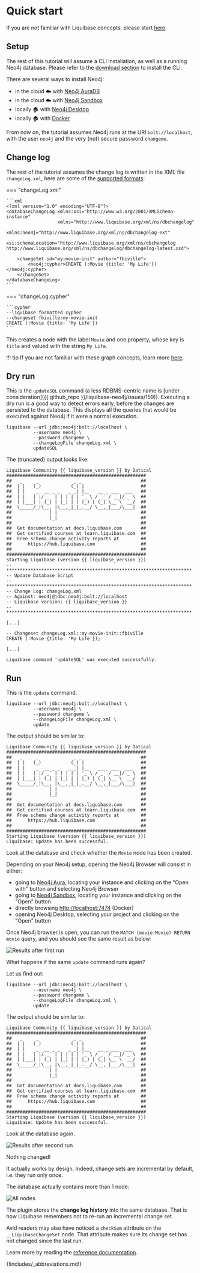 # Quick start

If you are not familiar with Liquibase concepts, please start [here](https://docs.liquibase.com/concepts/home.html).

## Setup

The rest of this tutorial will assume a CLI installation, as well as a running Neo4j database.
Please refer to the [download section](../download) to install the CLI.

There are several ways to install Neo4j:

- in the cloud ☁️ with [Neo4j AuraDB](https://neo4j.com/cloud/platform/aura-graph-database/)
- in the cloud ☁️ with [Neo4j Sandbox](https://sandbox.neo4j.com/)
- locally 🏠 with [Neo4j Desktop](https://neo4j.com/download/)
- locally 🏠 with [Docker](https://hub.docker.com/_/neo4j)

From now on, the tutorial assumes Neo4j runs at the URI `bolt://localhost`, with the user `neo4j` and the very (not)
secure password `changeme`.

## Change log

The rest of the tutorial assumes the change log is written in the XML file `changeLog.xml`, here are some of the
[supported formats](https://docs.liquibase.com/concepts/changelogs/changelog-formats.html):

=== "changeLog.xml"
    
    ```xml
    <?xml version="1.0" encoding="UTF-8"?>
    <databaseChangeLog xmlns:xsi="http://www.w3.org/2001/XMLSchema-instance"
                       xmlns="http://www.liquibase.org/xml/ns/dbchangelog"
                       xmlns:neo4j="http://www.liquibase.org/xml/ns/dbchangelog-ext"
                       xsi:schemaLocation="http://www.liquibase.org/xml/ns/dbchangelog http://www.liquibase.org/xml/ns/dbchangelog/dbchangelog-latest.xsd">
    
        <changeSet id="my-movie-init" author="fbiville">
            <neo4j:cypher>CREATE (:Movie {title: 'My Life'})</neo4j:cypher>
        </changeSet>
    </databaseChangeLog>
    ```

=== "changeLog.cypher"

    ```cypher
    --liquibase formatted cypher
    --changeset fbiville:my-movie-init
    CREATE (:Movie {title: 'My Life'})
    ```

This creates a node with the label `Movie` and one property, whose key is `title` and valued with the string `My Life`.

!!! tip
    If you are not familiar with these graph concepts, learn more [here](https://neo4j.com/docs/getting-started/current/graphdb-concepts/).

## Dry run

This is the `updateSQL` command (a less RDBMS-centric name is [under consideration]({{ github_repo }}/liquibase-neo4j/issues/159)).
Executing a dry run is a good way to detect errors early, before the changes are persisted to the database.
This displays all the queries that would be executed against Neo4j if it were a normal execution.

```shell
liquibase --url jdbc:neo4j:bolt://localhost \
          --username neo4j \
          --password changeme \
          --changeLogFile changeLog.xml \
          updateSQL
```

The (truncated) output looks like:
```
Liquibase Community {{ liquibase_version }} by Datical
####################################################
##   _     _             _ _                      ##
##  | |   (_)           (_) |                     ##
##  | |    _  __ _ _   _ _| |__   __ _ ___  ___   ##
##  | |   | |/ _` | | | | | '_ \ / _` / __|/ _ \  ##
##  | |___| | (_| | |_| | | |_) | (_| \__ \  __/  ##
##  \_____/_|\__, |\__,_|_|_.__/ \__,_|___/\___|  ##
##              | |                               ##
##              |_|                               ##
##                                                ##
##  Get documentation at docs.liquibase.com       ##
##  Get certified courses at learn.liquibase.com  ##
##  Free schema change activity reports at        ##
##      https://hub.liquibase.com                 ##
##                                                ##
####################################################
Starting Liquibase (version {{ liquibase_version }})
-- *********************************************************************
-- Update Database Script
-- *********************************************************************
-- Change Log: changeLog.xml
-- Against: neo4j@jdbc:neo4j:bolt://localhost
-- Liquibase version: {{ liquibase_version }}
-- *********************************************************************

[...]

-- Changeset changeLog.xml::my-movie-init::fbiville
CREATE (:Movie {title: 'My Life'});

[...]

Liquibase command 'updateSQL' was executed successfully.
```

## Run

This is the `update` command.

```shell
liquibase --url jdbc:neo4j:bolt://localhost \
          --username neo4j \
          --password changeme \
          --changeLogFile changeLog.xml \
          update
```

The output should be similar to:
```
Liquibase Community {{ liquibase_version }} by Datical
####################################################
##   _     _             _ _                      ##
##  | |   (_)           (_) |                     ##
##  | |    _  __ _ _   _ _| |__   __ _ ___  ___   ##
##  | |   | |/ _` | | | | | '_ \ / _` / __|/ _ \  ##
##  | |___| | (_| | |_| | | |_) | (_| \__ \  __/  ##
##  \_____/_|\__, |\__,_|_|_.__/ \__,_|___/\___|  ##
##              | |                               ##
##              |_|                               ##
##                                                ##
##  Get documentation at docs.liquibase.com       ##
##  Get certified courses at learn.liquibase.com  ##
##  Free schema change activity reports at        ##
##      https://hub.liquibase.com                 ##
##                                                ##
####################################################
Starting Liquibase (version {{ liquibase_version }})
Liquibase: Update has been successful.
```

Look at the database and check whether the `Movie` node has been created.

Depending on your Neo4j setup, opening the Neo4j Browser will consist in either:

- going to [Neo4j Aura](https://console.neo4j.io), locating your instance and clicking on the "Open with" button and selecting Neo4j Browser
- going to [Neo4j Sandbox](https://sandbox.neo4j.com/), locating your instance and clicking on the "Open" button
- directly browsing [http://localhost:7474](http://localhost:7474) (Docker)
- opening Neo4j Desktop, selecting your project and clicking on the "Open" button

Once Neo4j browser is open, you can run the `MATCH (movie:Movie) RETURN movie` query, and you should see the same result as below:

![Results after first run](assets/images/liquibase-neo4j-node-insertion.png)


What happens if the same `update` command runs again?

Let us find out:

```shell
liquibase --url jdbc:neo4j:bolt://localhost \
          --username neo4j \
          --password changeme \
          --changeLogFile changeLog.xml \
          update
```

The output should be similar to:
```
Liquibase Community {{ liquibase_version }} by Datical
####################################################
##   _     _             _ _                      ##
##  | |   (_)           (_) |                     ##
##  | |    _  __ _ _   _ _| |__   __ _ ___  ___   ##
##  | |   | |/ _` | | | | | '_ \ / _` / __|/ _ \  ##
##  | |___| | (_| | |_| | | |_) | (_| \__ \  __/  ##
##  \_____/_|\__, |\__,_|_|_.__/ \__,_|___/\___|  ##
##              | |                               ##
##              |_|                               ##
##                                                ##
##  Get documentation at docs.liquibase.com       ##
##  Get certified courses at learn.liquibase.com  ##
##  Free schema change activity reports at        ##
##      https://hub.liquibase.com                 ##
##                                                ##
####################################################
Starting Liquibase (version {{ liquibase_version }})
Liquibase: Update has been successful.
```

Look at the database again.

![Results after second run](assets/images/liquibase-neo4j-node-insertion-run-2.png)

Nothing changed!

It actually works by design. Indeed, change sets are incremental by default, i.e. they run only once.

The database actually contains more than 1 node:

![All nodes](assets/images/liquibase-neo4j-all-nodes.png)

The plugin stores the **change log history** into the same database.
That is how Liquibase remembers not to re-run an incremental change set.

Avid readers may also have noticed a `checkSum` attribute on the `__LiquibaseChangeSet` node.
That attribute makes sure its change set has not changed since the last run.

Learn more by reading the [reference documentation](../reference).


{!includes/_abbreviations.md!}